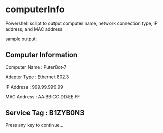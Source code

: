 computerInfo
============

Powershell script to output computer name, network connection type, IP address, and MAC address

sample output:

Computer Information
----------------------------------------
Computer Name  : PuterBot-7

Adapter Type   : Ethernet 802.3

IP Address     : 999.99.999.99

MAC Address    : AA:BB:CC:DD:EE:FF

Service Tag    : B1ZYB0N3
----------------------------------------
Press any key to continue...
